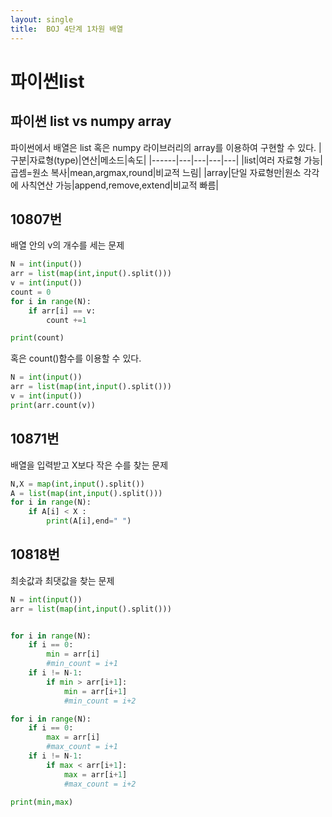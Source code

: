 ```yaml
---
layout: single
title:  BOJ 4단계 1차원 배열
---
```


# 파이썬list
## 파이썬 list vs numpy array
파이썬에서 배열은 list 혹은 numpy 라이브러리의 array를 이용하여
구현할 수 있다. 
|구분|자료형(type)|연산|메소드|속도|
|------|---|---|---|---|
|list|여러 자료형 가능|곱셈=원소 복사|mean,argmax,round|비교적 느림|
|array|단일 자료형만|원소 각각에 사칙연산 가능|append,remove,extend|비교적 빠름|


## 10807번  
배열 안의 v의 개수를 세는 문제
```python
N = int(input())
arr = list(map(int,input().split()))
v = int(input())
count = 0
for i in range(N):
    if arr[i] == v:
        count +=1

print(count)
````
혹은 count()함수를 이용할 수 있다.
```python
N = int(input())
arr = list(map(int,input().split()))
v = int(input())
print(arr.count(v))
````

## 10871번  
배열을 입력받고 X보다 작은 수를 찾는 문제
```python
N,X = map(int,input().split())
A = list(map(int,input().split()))
for i in range(N):
    if A[i] < X :
        print(A[i],end=" ")
````

## 10818번  
최솟값과 최댓값을 찾는 문제
```python
N = int(input())
arr = list(map(int,input().split()))


for i in range(N):
    if i == 0:
        min = arr[i]
        #min_count = i+1
    if i != N-1:
        if min > arr[i+1]:
            min = arr[i+1]
            #min_count = i+2

for i in range(N):
    if i == 0:
        max = arr[i]
        #max_count = i+1
    if i != N-1:
        if max < arr[i+1]:
            max = arr[i+1]
            #max_count = i+2
    
print(min,max)
````
